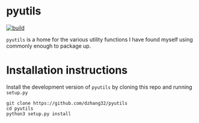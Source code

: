 # pyutils

<!-- badges: start -->
[![build](https://github.com/dzhang32/pyutils/workflows/Check-package/badge.svg)](https://github.com/dzhang32/pyutils/actions)
<!-- badges: end -->

`pyutils` is a home for the various utility functions I have found myself using commonly enough to package up.

# Installation instructions

Install the development version of `pyutils` by cloning this repo and running `setup.py`

```
git clone https://github.com/dzhang32/pyutils
cd pyutils
python3 setup.py install
```
